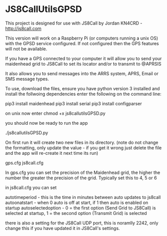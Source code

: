 # JS8CallUtilsGPSD

This project is designed for use with JS8Call by Jordan KN4CRD - http://js8call.com

This version will work on a Raspberry Pi (or computers running a unix OS) with the GPSD service configured. If not configured then the GPS features will not be available.

If you have a GPS connected to your computer it will allow you to send your maidenhead grid to JS8Call to set its locator
and/or to transmit to @APRSIS

It also allows you to send messages into the ARRS system, APRS, Email or SMS message types.

To use, download the files, ensure you have python version 3 installed and install the follwoing dependencies
enter the following on the command line:

pip3 install maidenhead
pip3 install serial
pip3 install configparser

on unix now enter
chmod +x js8callutilsGPSD.py

you should now be ready to run the app 

./js8callutilsGPSD.py

On first run it will create two new files in its directory.
(note do not change the formatting, only update the value - if you get it wrong just delete the file and the app will re-create
it next time its run)

gps.cfg
js8call.cfg

In gps.cfg you can set the precision of the Maidenhead grid, the higher the number the greater the precision of the grid. 
Typically set this to 4, 5 or 6

in js8call.cfg you can set

autotimeperiod - this is the time in minutes between auto updates to js8call
autoonatstart - when 0 auto is off at start, if 1 then auto is enabled on startup
autoselectedoption - 0 = the first option (Send Grid to JS8Call) is selected at startup, 1 = the second option (Transmit Grid) is selected

there is also a setting for the JS8Call UDP port, this is noramlly 2242, only change this if you have updated it in JS8Call's settings.




